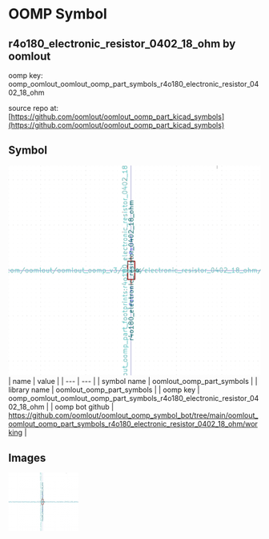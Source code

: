 # OOMP Symbol  
## r4o180_electronic_resistor_0402_18_ohm  by oomlout  
  
oomp key: oomp_oomlout_oomlout_oomp_part_symbols_r4o180_electronic_resistor_0402_18_ohm  
  
source repo at: [https://github.com/oomlout/oomlout_oomp_part_kicad_symbols](https://github.com/oomlout/oomlout_oomp_part_kicad_symbols)  
## Symbol  
  
[![working.png](working_600.png)](working.png)  
| name | value | 
| --- | --- | 
| symbol name | oomlout_oomp_part_symbols | 
| library name | oomlout_oomp_part_symbols | 
| oomp key | oomp_oomlout_oomlout_oomp_part_symbols_r4o180_electronic_resistor_0402_18_ohm | 
| oomp bot github | https://github.com/oomlout/oomlout_oomp_symbol_bot/tree/main/oomlout_oomlout_oomp_part_symbols_r4o180_electronic_resistor_0402_18_ohm/working | 
## Images  
  
[![working.png](working_140.png)](working.png)  
